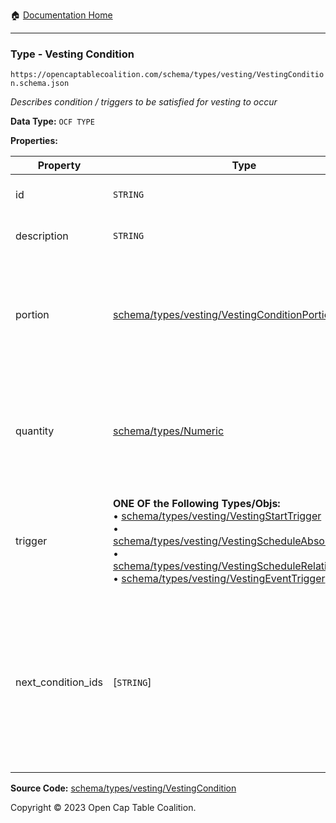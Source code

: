 :house: [Documentation Home](/README.md)

---

### Type - Vesting Condition

`https://opencaptablecoalition.com/schema/types/vesting/VestingCondition.schema.json`

_Describes condition / triggers to be satisfied for vesting to occur_

**Data Type:** `OCF TYPE`

**Properties:**

| Property           | Type                                                                                                                                                                                                                                                                                                                                                                                                                                                                                                                 | Description                                                                                                                                                                                                        | Required   |
| ------------------ | -------------------------------------------------------------------------------------------------------------------------------------------------------------------------------------------------------------------------------------------------------------------------------------------------------------------------------------------------------------------------------------------------------------------------------------------------------------------------------------------------------------------- | ------------------------------------------------------------------------------------------------------------------------------------------------------------------------------------------------------------------ | ---------- |
| id                 | `STRING`                                                                                                                                                                                                                                                                                                                                                                                                                                                                                                             | Reference identifier for this condition                                                                                                                                                                            | `REQUIRED` |
| description        | `STRING`                                                                                                                                                                                                                                                                                                                                                                                                                                                                                                             | Detailed description of the condition                                                                                                                                                                              | -          |
| portion            | [schema/types/vesting/VestingConditionPortion](/docs/schema/types/vesting/VestingConditionPortion.md)                                                                                                                                                                                                                                                                                                                                                                                                                | If specified, the fractional part of the whole security that is vested, e.g. 25:100 for 25%. Use `quantity` for a fixed vesting amount.                                                                            | -          |
| quantity           | [schema/types/Numeric](/docs/schema/types/Numeric.md)                                                                                                                                                                                                                                                                                                                                                                                                                                                                | If specified, the fixed amount of the whole security to vest, e.g. 10000 shares. Use `portion` for a proportional vesting amount.                                                                                  | -          |
| trigger            | **ONE OF the Following Types/Objs:**</br>&bull; [schema/types/vesting/VestingStartTrigger](/docs/schema/types/vesting/VestingStartTrigger.md)</br>&bull; [schema/types/vesting/VestingScheduleAbsoluteTrigger](/docs/schema/types/vesting/VestingScheduleAbsoluteTrigger.md)</br>&bull; [schema/types/vesting/VestingScheduleRelativeTrigger](/docs/schema/types/vesting/VestingScheduleRelativeTrigger.md)</br>&bull; [schema/types/vesting/VestingEventTrigger](/docs/schema/types/vesting/VestingEventTrigger.md) | Describes how this vesting condition is met, resulting in vesting the specified tranche of shares                                                                                                                  | `REQUIRED` |
| next_condition_ids | [`STRING`]                                                                                                                                                                                                                                                                                                                                                                                                                                                                                                           | List of ALL VestingCondition IDs that can trigger after this one. If there are none, use an empty array.</br>Conditions should be in priority order in the array, ordered from the highest priority to the lowest. | `REQUIRED` |

**Source Code:** [schema/types/vesting/VestingCondition](/schema/types/vesting/VestingCondition.schema.json)

Copyright © 2023 Open Cap Table Coalition.
